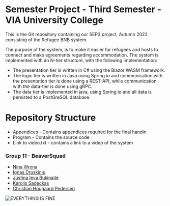 # Semester Project - Third Semester - VIA University College
This is the Git repository containing our SEP3 project, Autumn 2022 consisting of the Refugee BNB system.

The purpose of the system, is to make it easier for refugees and hosts to connect and make agreements regarding accommodation.
The system is implemented with an N-tier structure, with the following implementation:
- The presentation tier is written in C# using the Blazor WASM framework.
- The logic tier is written in Java using Spring.io and communication with the presentation tier is done using a REST-API, while communication with the data-tier is done using gRPC.
- The data tier is implemented in java, using Spring.io and all data is persisted to a PostGreSQL database.


# Repository Structure
- Appendices - Contains appendices required for the final handin
- Program - Contains the source code
- Link to video.txt - contains a link to a video of the system


### Group 11 - BeaverSquad
- [Nina Wrona](https://github.com/ninawrona)
- [Ignas Druskinis](https://github.com/lordIgnacij)
- [Justina Ieva Bukinaitė](https://github.com/JusteBuu)
- [Karolis Sadeckas](https://github.com/KarolisSad)
- [Christian Hougaard Pedersen](https://github.com/ChristianHougaardPedersen)

![EVERYTHING IS FINE](https://www.dictionary.com/e/wp-content/uploads/2018/03/this-is-fine.png)

